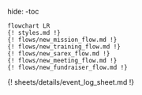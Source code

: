hide:
    -toc

```mermaid
flowchart LR
{! styles.md !}
{! flows/new_mission_flow.md !}
{! flows/new_training_flow.md !}
{! flows/new_sarex_flow.md !}
{! flows/new_meeting_flow.md !}
{! flows/new_fundraiser_flow.md !}
```
{! sheets/details/event_log_sheet.md !}